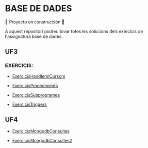 # BASE DE DADES

:construction: Proyecto en construcción :construction:

A aquest repositori podreu tovar totes les solucions dels exercicis de l'assignatura base de dades.

## UF3
### EXERCICIS:
- [ExercicisHandlersICursors](https://github.com/albaamatamoros/BaseDeDades/blob/main/UF3/ExercicisHandlersICursors.md)

- [ExercicisProcediments](https://github.com/albaamatamoros/BaseDeDades/blob/main/UF3/ExercicisProcediments.md)

- [ExercicisSubprogrames](https://github.com/albaamatamoros/BaseDeDades/blob/main/UF3/ExercicisSubprogrames.md)

- [ExercicisTriggers](https://github.com/albaamatamoros/BaseDeDades/blob/main/UF3/ExercicisTriggers.md)
## UF4
- [ExercicisMongodbConsultes](https://github.com/albaamatamoros/BaseDeDades/blob/main/UF4/ExercicisMongodbConsultes.md)

- [ExercicisMongodbConsultes2](https://github.com/albaamatamoros/BaseDeDades/blob/main/UF4/ExercicisMongodbConsultes2.md)
